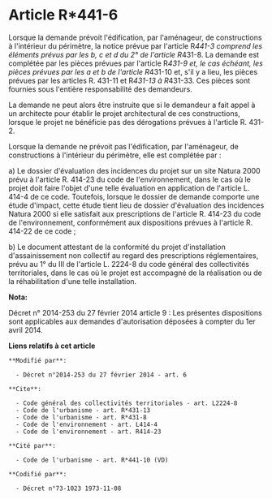 # Article R*441-6

Lorsque la demande prévoit l'édification, par l'aménageur, de constructions à l'intérieur du périmètre, la notice prévue par
l'article R*441-3 comprend les éléments prévus par les b, c et d du 2° de l'article R*431-8. La demande est complétée par les
pièces prévues par l'article R*431-9 et, le cas échéant, les pièces prévues par les a et b de l'article R*431-10 et, s'il y a
lieu, les pièces prévues par les articles R. 431-11 et R*431-13 à R*431-33. Ces pièces sont fournies sous l'entière
responsabilité des demandeurs.

La demande ne peut alors être instruite que si le demandeur a fait appel à un architecte pour établir le projet architectural
de ces constructions, lorsque le projet ne bénéficie pas des dérogations prévues à l'article R. 431-2. 

Lorsque la demande ne prévoit pas l'édification, par l'aménageur, de constructions à l'intérieur du périmètre, elle est
complétée par : 

a) Le dossier d'évaluation des incidences du projet sur un site Natura 2000 prévu à l'article R. 414-23 du code de
l'environnement, dans le cas où le projet doit faire l'objet d'une telle évaluation en application de l'article L. 414-4 de
ce code. Toutefois, lorsque le dossier de demande comporte une étude d'impact, cette étude tient lieu de dossier d'évaluation
des incidences Natura 2000 si elle satisfait aux prescriptions de l'article R. 414-23 du code de l'environnement,
conformément aux dispositions prévues à l'article R. 414-22 de ce code ; 

b) Le document attestant de la conformité du projet d'installation d'assainissement non collectif au regard des prescriptions
réglementaires, prévu au 1° du III de l'article L. 2224-8 du code général des collectivités territoriales, dans le cas où le
projet est accompagné de la réalisation ou de la réhabilitation d'une telle installation.

**Nota:**

Décret n° 2014-253 du 27 février 2014 article 9 : Les présentes dispositions sont applicables aux demandes d'autorisation
déposées à compter du 1er avril 2014.

**Liens relatifs à cet article**

	**Modifié par**:

	  - Décret n°2014-253 du 27 février 2014 - art. 6

	**Cite**:

	  - Code général des collectivités territoriales - art. L2224-8
	  - Code de l'urbanisme - art. R*431-13
	  - Code de l'urbanisme - art. R*431-8
	  - Code de l'environnement - art. L414-4
	  - Code de l'environnement - art. R414-23

	**Cité par**:

	  - Code de l'urbanisme - art. R*441-10 (VD)

	**Codifié par**:

	  - Décret n°73-1023 1973-11-08
